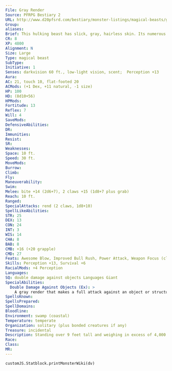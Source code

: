 ```yaml
---
File: Gray Render
Source: PFRPG Bestiary 2
URL: http://www.d20pfsrd.com/bestiary/monster-listings/magical-beasts/gray-render
Group: 
aliases: 
Brief: This hulking beast has slick, gray, hairless skin. Its numerous yellow eyes and wide toothy maw are its only facial features.
CR: 8
XP: 4800
Alignment: N
Size: Large
Type: magical beast
SubType: 
Initiative: 1
Senses: darkvision 60 ft., low-light vision, scent;  Perception +13
Aura: 
AC: 21, touch 10, flat-footed 20
ACMods: (+1 Dex, +11 natural, -1 size)
HP: 100
HD: (8d10+56)
HPMods: 
Fortitude: 13
Reflex: 7
Will: 4
SaveMods: 
DefensiveAbilities: 
DR: 
Immunities: 
Resist: 
SR: 
Weaknesses: 
Space: 10 ft.
Speed: 30 ft.
MoveMods: 
Burrow: 
Climb: 
Fly: 
Maneuverability: 
Swim: 
Melee: bite +14 (2d6+7), 2 claws +15 (1d8+7 plus grab)
Reach: 10 ft.
Ranged: 
SpecialAttacks: rend (2 claws, 1d8+10)
SpellLikeAbilities: 
STR: 25
DEX: 13
CON: 24
INT: 3
WIS: 14
CHA: 8
BAB: 8
CMB: +16 (+20 grapple)
CMD: 27
Feats: Awesome Blow, Improved Bull Rush, Power Attack, Weapon Focus (claw)
Skills: Perception +13, Survival +6
RacialMods: +4 Perception
Languages: 
SQ: double damage against objects Languages Giant
SpecialAbilities:
  Double Damage Against Objects (Ex): >
    A gray render that makes a full attack against an object or structure deals double damage.
SpellsKnown: 
SpellsPrepared: 
SpellDomains: 
Bloodline: 
Environment: swamp (coastal)
Temperature: temperate
Organization: solitary (plus bonded creatures if any)
Treasure: incidental
Description: Standing over 9 feet tall and weighing in excess of 4,000 pounds, a gray render is a solitary and savage predator. Renders are gifted with immense strength, and some reports claim to have witnessed a gray render uprooting a fully grown tree and tearing it to splinters in order to catch prey hiding within.  Gray renders actively avoid forming groups or communities with their own kind, and perhaps only tolerate the presence of other renders when it is time to mate. Some sages claim they are asexual, but it is more likely they are hermaphrodites able to self-fertilize, and reproduce only rarely.  Despite its solitary existence, a gray render often develops an affectionate bond with other creatures, typically a herd of herbivores or a small tribe of humanoids, but in some cases a solitary denizen of its swamp. The render acts as a guardian for this creature or creatures, never straying more than a mile away, running to protect them if they are attacked, and providing an offering of meat once each day, as might a domesticated cat. A gray render never harms its protected creatures, and retreats in confusion if they attack it. Most animal "pets" grow to accept its presence, and primitive humanoid "pets" often believe their guardian is a sign of favor from the gods. A render's bond may last from a few months to as long as 10 years, after which it wanders to a new territory and ignores its former favorites.  Renders are generally not malicious, and only attack if hungry or if they or their pets are threatened. A render protecting its pets fights to the death.
Race: 
Class: 
MR: 
---
```

```dataviewjs
customJS.Statblock.printMonsterWiki(dv)
```
